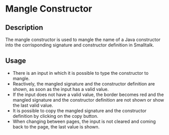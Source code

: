 # Mangle Constructor

## Description

The mangle constructor is used to mangle the name of a Java constructor into the corrisponding signature and constructor definition in Smalltalk.

## Usage

- There is an input in which it is possible to type the constructor to mangle.
- Reactively, the mangled signature and the constructor definition are shown, as soon as the input has a valid value.
- If the input does not have a valid value, the border becomes red and the mangled signature and the constructor definition are not shown or show the last valid value.
- It is possible to copy the mangled signature and the constructor definition by clicking on the copy button.
- When changing between pages, the input is not cleared and coming back to the page, the last value is shown.
